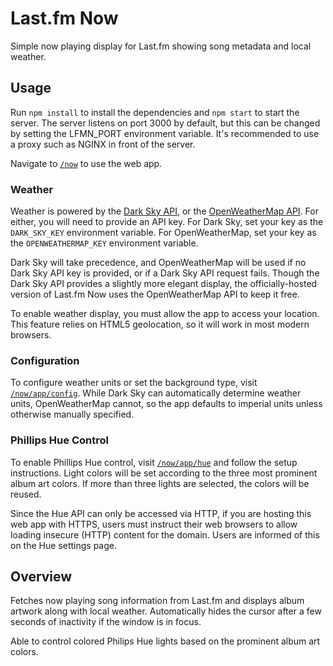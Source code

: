 # Last.fm Now

Simple now playing display for Last.fm showing song metadata and local weather.

## Usage

Run `npm install` to install the dependencies and `npm start` to start the
server. The server listens on port 3000 by default, but this can be changed
by setting the LFMN_PORT environment variable. It's recommended to use a proxy
such as NGINX in front of the server.

Navigate to [`/now`](https://wagnaria.xyz/now) to use the web app.

### Weather

Weather is powered by the [Dark Sky API](https://darksky.net/dev/), or the
[OpenWeatherMap API](https://openweathermap.org/api). For either, you will need
to provide an API key. For Dark Sky, set your key as the `DARK_SKY_KEY`
environment variable. For OpenWeatherMap, set your key as the
`OPENWEATHERMAP_KEY` environment variable.

Dark Sky will take precedence, and OpenWeatherMap will be used if no Dark Sky
API key is provided, or if a Dark Sky API request fails. Though the Dark Sky
API provides a slightly more elegant display, the officially-hosted version of
Last.fm Now uses the OpenWeatherMap API to keep it free.

To enable weather display, you must allow the app to access your location. This
feature relies on HTML5 geolocation, so it will work in most modern browsers.

### Configuration

To configure weather units or set the background type, visit
[`/now/app/config`](https://wagnaria.xyz/now/app/config). While Dark Sky can
automatically determine weather units, OpenWeatherMap cannot, so the app
defaults to imperial units unless otherwise manually specified.

### Phillips Hue Control

To enable Phillips Hue control, visit
[`/now/app/hue`](https://wagnaria.xyz/now/app/hue) and follow the setup
instructions. Light colors will be set according to the three most prominent
album art colors. If more than three lights are selected, the colors will be
reused.

Since the Hue API can only be accessed via HTTP, if you are hosting this web
app with HTTPS, users must instruct their web browsers to allow loading
insecure (HTTP) content for the domain. Users are informed of this on the Hue
settings page.

## Overview

Fetches now playing song information from Last.fm and displays album artwork
along with local weather. Automatically hides the cursor after a few seconds
of inactivity if the window is in focus.

Able to control colored Philips Hue lights based on the prominent album art
colors.
